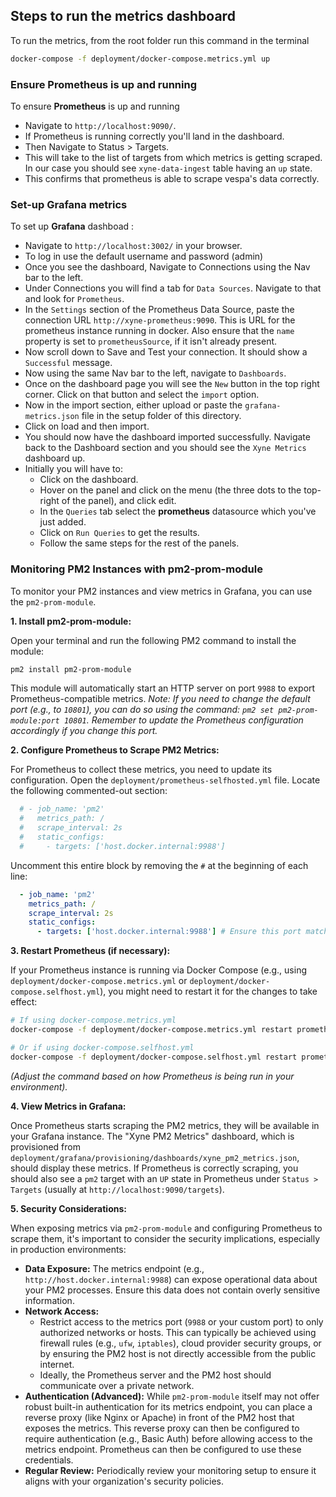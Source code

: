 ## Steps to run the metrics dashboard

To run the metrics, from the root folder run this command in the terminal
```sh
docker-compose -f deployment/docker-compose.metrics.yml up
```

### Ensure Prometheus is up and running
 To ensure **Prometheus** is up and running
   - Navigate to `http://localhost:9090/`.
   - If Prometheus is running correctly you'll land in the dashboard.
   - Then Navigate to Status > Targets.
   - This will take to the list of targets from which metrics is getting scraped. In our case you should see `xyne-data-ingest` table having an `up` state.
   - This confirms that prometheus is able to scrape vespa's data correctly.


### Set-up Grafana metrics

To set up **Grafana** dashboad :
- Navigate to `http://localhost:3002/` in your browser.
- To log in use the default username and password (admin)
- Once you see the dashboard, Navigate to Connections using the Nav bar to the left.
- Under Connections you will find a tab for `Data Sources`. Navigate to that and look for `Prometheus`.
- In the `Settings` section of the Prometheus Data Source,  paste the connection URL `http://xyne-prometheus:9090`. This is URL for the prometheus instance running in docker. Also ensure that the `name` property is set to `prometheusSource`, if it isn't already present.
- Now scroll down to Save and Test your connection. It should show a `Successful` message.
- Now using the same Nav bar to the left, navigate to `Dashboards`.
- Once on the dashboard page you will see the `New` button in the top right corner. Click on that button and select the `import` option.
- Now in the import section, either upload or paste the `grafana-metrics.json` file in the setup folder of this directory.
- Click on load and then import.
- You should now have the dashboard imported successfully. Navigate back to the Dashboard section and you should see the `Xyne Metrics` dashboard up.
- Initially you will have to:
    - Click on the dashboard.
    - Hover on the panel and click on the menu (the three dots to the top-right of the panel), and click edit.
    - In the `Queries` tab select the **prometheus** datasource which you've just added.
    - Click on `Run Queries` to get the results.
    - Follow the same steps for the rest of the panels.

### Monitoring PM2 Instances with pm2-prom-module

To monitor your PM2 instances and view metrics in Grafana, you can use the `pm2-prom-module`.

**1. Install pm2-prom-module:**

Open your terminal and run the following PM2 command to install the module:

```sh
pm2 install pm2-prom-module
```

This module will automatically start an HTTP server on port `9988` to export Prometheus-compatible metrics.
*Note: If you need to change the default port (e.g., to `10801`), you can do so using the command: `pm2 set pm2-prom-module:port 10801`. Remember to update the Prometheus configuration accordingly if you change this port.*

**2. Configure Prometheus to Scrape PM2 Metrics:**

For Prometheus to collect these metrics, you need to update its configuration.
Open the `deployment/prometheus-selfhosted.yml` file.
Locate the following commented-out section:

```yaml
  # - job_name: 'pm2'
  #   metrics_path: /
  #   scrape_interval: 2s
  #   static_configs:
  #     - targets: ['host.docker.internal:9988']
```

Uncomment this entire block by removing the `#` at the beginning of each line:

```yaml
  - job_name: 'pm2'
    metrics_path: /
    scrape_interval: 2s
    static_configs:
      - targets: ['host.docker.internal:9988'] # Ensure this port matches the one pm2-prom-module is using (default is 9988)
```

**3. Restart Prometheus (if necessary):**

If your Prometheus instance is running via Docker Compose (e.g., using `deployment/docker-compose.metrics.yml` or `deployment/docker-compose.selfhost.yml`), you might need to restart it for the changes to take effect:

```sh
# If using docker-compose.metrics.yml
docker-compose -f deployment/docker-compose.metrics.yml restart prometheus

# Or if using docker-compose.selfhost.yml
docker-compose -f deployment/docker-compose.selfhost.yml restart prometheus
```
*(Adjust the command based on how Prometheus is being run in your environment).*

**4. View Metrics in Grafana:**

Once Prometheus starts scraping the PM2 metrics, they will be available in your Grafana instance. The "Xyne PM2 Metrics" dashboard, which is provisioned from `deployment/grafana/provisioning/dashboards/xyne_pm2_metrics.json`, should display these metrics. If Prometheus is correctly scraping, you should also see a `pm2` target with an `UP` state in Prometheus under `Status > Targets` (usually at `http://localhost:9090/targets`).

**5. Security Considerations:**

When exposing metrics via `pm2-prom-module` and configuring Prometheus to scrape them, it's important to consider the security implications, especially in production environments:

*   **Data Exposure:** The metrics endpoint (e.g., `http://host.docker.internal:9988`) can expose operational data about your PM2 processes. Ensure this data does not contain overly sensitive information.
*   **Network Access:**
    *   Restrict access to the metrics port (`9988` or your custom port) to only authorized networks or hosts. This can typically be achieved using firewall rules (e.g., `ufw`, `iptables`), cloud provider security groups, or by ensuring the PM2 host is not directly accessible from the public internet.
    *   Ideally, the Prometheus server and the PM2 host should communicate over a private network.
*   **Authentication (Advanced):** While `pm2-prom-module` itself may not offer robust built-in authentication for its metrics endpoint, you can place a reverse proxy (like Nginx or Apache) in front of the PM2 host that exposes the metrics. This reverse proxy can then be configured to require authentication (e.g., Basic Auth) before allowing access to the metrics endpoint. Prometheus can then be configured to use these credentials.
*   **Regular Review:** Periodically review your monitoring setup to ensure it aligns with your organization's security policies.